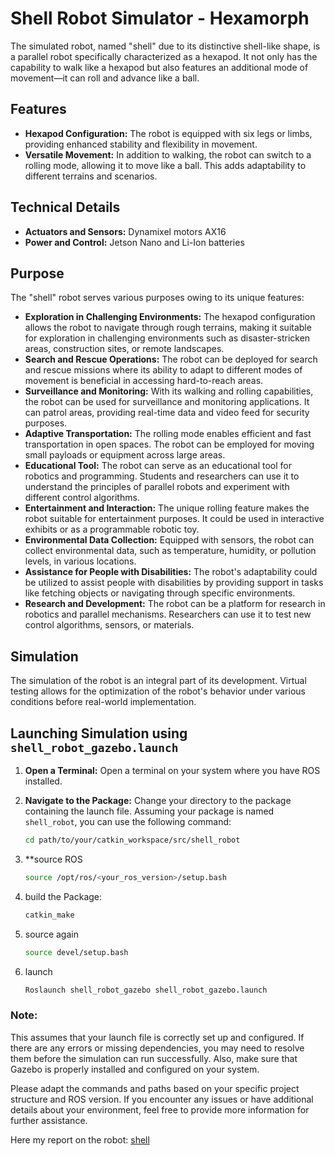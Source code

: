 # Shell Robot Simulator - Hexamorph

The simulated robot, named "shell" due to its distinctive shell-like shape, is a parallel robot specifically characterized as a hexapod. It not only has the capability to walk like a hexapod but also features an additional mode of movement—it can roll and advance like a ball.

## Features

- **Hexapod Configuration:** The robot is equipped with six legs or limbs, providing enhanced stability and flexibility in movement.
- **Versatile Movement:** In addition to walking, the robot can switch to a rolling mode, allowing it to move like a ball. This adds adaptability to different terrains and scenarios.

## Technical Details

- **Actuators and Sensors:** Dynamixel motors AX16
- **Power and Control:** Jetson Nano and Li-Ion batteries

## Purpose

The "shell" robot serves various purposes owing to its unique features:

- **Exploration in Challenging Environments:** The hexapod configuration allows the robot to navigate through rough terrains, making it suitable for exploration in challenging environments such as disaster-stricken areas, construction sites, or remote landscapes.
- **Search and Rescue Operations:** The robot can be deployed for search and rescue missions where its ability to adapt to different modes of movement is beneficial in accessing hard-to-reach areas.
- **Surveillance and Monitoring:** With its walking and rolling capabilities, the robot can be used for surveillance and monitoring applications. It can patrol areas, providing real-time data and video feed for security purposes.
- **Adaptive Transportation:** The rolling mode enables efficient and fast transportation in open spaces. The robot can be employed for moving small payloads or equipment across large areas.
- **Educational Tool:** The robot can serve as an educational tool for robotics and programming. Students and researchers can use it to understand the principles of parallel robots and experiment with different control algorithms.
- **Entertainment and Interaction:** The unique rolling feature makes the robot suitable for entertainment purposes. It could be used in interactive exhibits or as a programmable robotic toy.
- **Environmental Data Collection:** Equipped with sensors, the robot can collect environmental data, such as temperature, humidity, or pollution levels, in various locations.
- **Assistance for People with Disabilities:** The robot's adaptability could be utilized to assist people with disabilities by providing support in tasks like fetching objects or navigating through specific environments.
- **Research and Development:** The robot can be a platform for research in robotics and parallel mechanisms. Researchers can use it to test new control algorithms, sensors, or materials.

## Simulation

The simulation of the robot is an integral part of its development. Virtual testing allows for the optimization of the robot's behavior under various conditions before real-world implementation.

## Launching Simulation using `shell_robot_gazebo.launch`

1. **Open a Terminal:**
   Open a terminal on your system where you have ROS installed.

2. **Navigate to the Package:**
   Change your directory to the package containing the launch file. Assuming your package is named `shell_robot`, you can use the following command:
   ```bash
   cd path/to/your/catkin_workspace/src/shell_robot
3.  **source ROS
    ```bash
    source /opt/ros/<your_ros_version>/setup.bash 
4. build the Package:
    ```bash
    catkin_make
5. source again
   ```bash
   source devel/setup.bash
7. launch
   ```bash
   Roslaunch shell_robot_gazebo shell_robot_gazebo.launch

### Note:
This assumes that your launch file is correctly set up and configured. If there are any errors or missing dependencies, you may need to resolve them before the simulation can run successfully. Also, make sure that Gazebo is properly installed and configured on your system.

Please adapt the commands and paths based on your specific project structure and ROS version. If you encounter any issues or have additional details about your environment, feel free to provide more information for further assistance.

Here my report on the robot: [shell](https://github.com/lucaricciatl/shellbot-urdf/blob/main/relazione%20shell%20robot%20.pdf)
